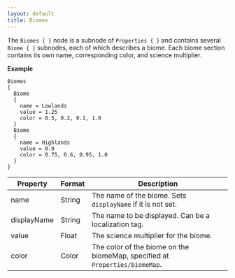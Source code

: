 ```yaml
---
layout: default
title: Biomes
---
```


The `Biomes { }` node is a subnode of `Properties { }` and contains several `Biome { }` subnodes, each of which describes a biome. Each biome section contains its own name, corresponding color, and science multiplier.

**Example**
```
Biomes
{
  Biome
  {
    name = Lowlands
    value = 1.25
    color = 0.5, 0.2, 0.1, 1.0
  }
  Biome
  {
    name = Highlands
    value = 0.9
    color = 0.75, 0.6, 0.95, 1.0
  }
}
```

|Property|Format|Description|
|--------|------|-----------|
|name|String|The name of the biome. Sets `displayName` if it is not set.|
|displayName|String|The name to be displayed. Can be a localization tag.|
|value|Float|The science multiplier for the biome.|
|color|Color|The color of the biome on the biomeMap, specified at `Properties/biomeMap`.|

